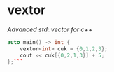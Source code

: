 # vextor
_Advanced std::vector for c++_

```cpp
auto main() -> int {
    vextor<int> cuk = {0,1,2,3};
    cout << cuk[{0,2,1,3}] + 5;
};```
